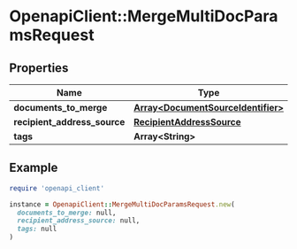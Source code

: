 # OpenapiClient::MergeMultiDocParamsRequest

## Properties

| Name | Type | Description | Notes |
| ---- | ---- | ----------- | ----- |
| **documents_to_merge** | [**Array&lt;DocumentSourceIdentifier&gt;**](DocumentSourceIdentifier.md) |  |  |
| **recipient_address_source** | [**RecipientAddressSource**](RecipientAddressSource.md) |  |  |
| **tags** | **Array&lt;String&gt;** |  | [optional] |

## Example

```ruby
require 'openapi_client'

instance = OpenapiClient::MergeMultiDocParamsRequest.new(
  documents_to_merge: null,
  recipient_address_source: null,
  tags: null
)
```

